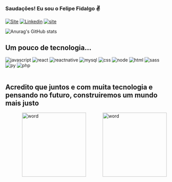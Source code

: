 ### Saudações! Eu sou o Felipe Fidalgo ✌

[![Site](https://img.shields.io/badge/Gmail-D14836?style=for-the-badge&logo=gmail&logoColor=white)](https://mail.google.com/mail/u/0/?tab=rm&ogbl#inbox)
[![Linkedin](https://img.shields.io/badge/LinkedIn-0077B5?style=for-the-badge&logo=linkedin&logoColor=white)](https://www.linkedin.com/in/felipe-fidalgo-04b622128/)
[![site](https://img.shields.io/badge/website-000000?style=for-the-badge&logo=About.me&logoColor=white)](https://felipefidalgoportifolio.herokuapp.com/)

![Anurag's GitHub stats](https://github-readme-stats.vercel.app/api?username=FelipeFidalgo19&show_icons=true&theme=dark)

## Um pouco de tecnologia...

<div style="display: inline_block">
    <img alt="javascript" src="https://img.shields.io/badge/JavaScript-F7DF1E?style=for-the-badge&logo=javascript&logoColor=black">
    <img alt="react" src="https://img.shields.io/badge/React-20232A?style=for-the-badge&logo=react&logoColor=61DAFB">
    <img alt="reactnative" src="https://img.shields.io/badge/React_Native-20232A?style=for-the-badge&logo=react&logoColor=61DAFB">
    <img alt="mysql" src="https://img.shields.io/badge/MySQL-00000F?style=for-the-badge&logo=mysql&logoColor=white">
    <img alt="css" src="https://img.shields.io/badge/CSS-239120?&style=for-the-badge&logo=css3&logoColor=white">
    <img alt="node" src="https://img.shields.io/badge/Node.js-43853D?style=for-the-badge&logo=node.js&logoColor=white">
    <img alt="html" src="https://img.shields.io/badge/HTML5-E34F26?style=for-the-badge&logo=html5&logoColor=white">
    <img alt="sass" src="https://img.shields.io/badge/Sass-CC6699?style=for-the-badge&logo=sass&logoColor=white">
    <img alt="py" src="https://img.shields.io/badge/Python-14354C?style=for-the-badge&logo=python&logoColor=white">
    <img alt="php" src="https://img.shields.io/badge/PHP-777BB4?style=for-the-badge&logo=php&logoColor=white">
</div>
<br />

## Acredito que juntos e com muita tecnologia e pensando no futuro, construiremos um mundo mais justo

    
<div style="display:flex; justify-content: space-between;" >
<br>
   <img style="width:200px" alt="word" src="https://i.pinimg.com/originals/44/fd/4d/44fd4de0592b4358507aaf900e910911.gif">
   <img style="width:200px" alt="word" src="https://i.pinimg.com/originals/c7/38/51/c73851e02f36e9429c8b0c4e91dd6653.gif">
</div>

